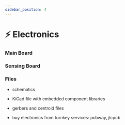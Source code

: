 ```yaml
---
sidebar_position: 4
---
```


# ⚡ Electronics


### Main Board

### Sensing Board

### Files

- schematics

- KiCad file with embedded component libraries

- gerbers and centroid files

- buy electronics from turnkey services: pcbway, jlcpcb
